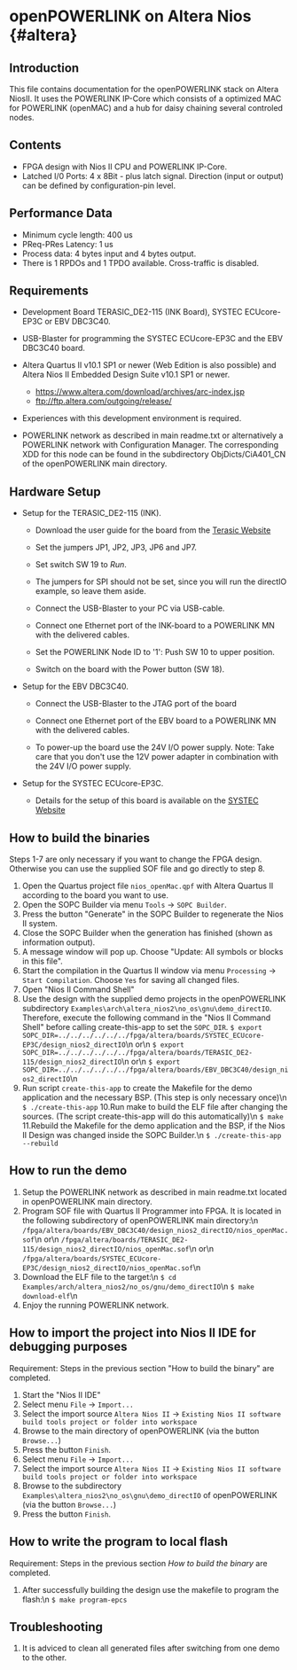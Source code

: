 openPOWERLINK on Altera Nios {#altera}
============================

## Introduction

This file contains documentation for the openPOWERLINK stack on Altera NiosII.
 It uses the POWERLINK IP-Core which consists of a optimized MAC for POWERLINK
(openMAC) and a hub for daisy chaining several controled nodes.

## Contents

- FPGA design with Nios II CPU and POWERLINK IP-Core.
- Latched I/0 Ports: 4 x 8Bit - plus latch signal.
  Direction (input or output) can be defined by configuration-pin level.

## Performance Data

- Minimum cycle length: 400 us
- PReq-PRes Latency: 1 us
- Process data: 4 bytes input and 4 bytes output.
- There is 1 RPDOs and 1 TPDO available. Cross-traffic is disabled.

## Requirements

- Development Board TERASIC_DE2-115 (INK Board), SYSTEC ECUcore-EP3C or
  EBV DBC3C40.

- USB-Blaster for programming the SYSTEC ECUcore-EP3C and the EBV DBC3C40 board.

- Altera Quartus II v10.1 SP1 or newer (Web Edition is also possible)
  and Altera Nios II Embedded Design Suite v10.1 SP1 or newer.
  * <https://www.altera.com/download/archives/arc-index.jsp>
  * <ftp://ftp.altera.com/outgoing/release/>

- Experiences with this development environment is required.

- POWERLINK network as described in main readme.txt
  or alternatively a POWERLINK network with Configuration Manager.
  The corresponding XDD for this node can be found in the subdirectory
  ObjDicts/CiA401_CN of the openPOWERLINK main directory.

## Hardware Setup

- Setup for the TERASIC_DE2-115 (INK).
  * Download the user guide for the board from the
    [Terasic Website](http://www.terasic.com.tw/cgi-bin/page/archive.pl?Language=English&CategoryNo=139&No=502&PartNo=4)
  
  * Set the jumpers JP1, JP2, JP3, JP6 and JP7.
  
  * Set switch SW 19 to *Run*.
  
  * The jumpers for SPI should not be set, since you will run the directIO
    example, so leave them aside.
  
  * Connect the USB-Blaster to your PC via USB-cable.
  
  * Connect one Ethernet port of the INK-board to a POWERLINK MN
    with the delivered cables.
    
  * Set the POWERLINK Node ID to '1': Push SW 10 to upper position.
  
  * Switch on the board with the Power button (SW 18).
    
- Setup for the EBV DBC3C40.
  * Connect the USB-Blaster to the JTAG port of the board
  
  * Connect one Ethernet port of the EBV board to a POWERLINK MN
    with the delivered cables.
    
  * To power-up the board use the 24V I/O power supply.
    Note: Take care that you don't use the 12V power adapter in combination
          with the 24V I/O power supply.

- Setup for the SYSTEC ECUcore-EP3C.
  * Details for the setup of this board is available on the
    [SYSTEC Website](http://www.systec-electronic.com/uploads/be/36/be36d3caf3ff425f0e6bdadfc6c01aaa/L-1266d_02_DevelopmentBoard-ECUcore-EP3C.pdf)

## How to build the binaries

Steps 1-7 are only necessary if you want to change the FPGA design.
Otherwise you can use the supplied SOF file and go directly to step 8.
1. Open the Quartus project file `nios_openMac.qpf` with Altera Quartus II
   according to the board you want to use.
2. Open the SOPC Builder via menu `Tools` -> `SOPC Builder`.
3. Press the button "Generate" in the SOPC Builder to regenerate the Nios II
   system.
4. Close the SOPC Builder when the generation has finished (shown as information
   output).
5. A message window will pop up. Choose "Update: All symbols or blocks in this
   file".
6. Start the compilation in the Quartus II window via menu
   `Processing` -> `Start Compilation`.
   Choose `Yes` for saving all changed files.
7. Open "Nios II Command Shell"
8. Use the design with the supplied demo projects in the openPOWERLINK
   subdirectory `Examples\arch\altera_nios2\no_os\gnu\demo_directIO`.
   Therefore, execute the following command in the "Nios II Command Shell"
   before calling create-this-app to set the `SOPC_DIR`.
   `$ export SOPC_DIR=../../../../../../fpga/altera/boards/SYSTEC_ECUcore-EP3C/design_nios2_directIO`\n
   or\n
   `$ export SOPC_DIR=../../../../../../fpga/altera/boards/TERASIC_DE2-115/design_nios2_directIO`\n
   or\n
   `$ export SOPC_DIR=../../../../../../fpga/altera/boards/EBV_DBC3C40/design_nios2_directIO`\n
9. Run script `create-this-app` to create the Makefile for the demo application
   and the necessary BSP. (This step is only necessary once)\n
   `$ ./create-this-app`
10.Run make to build the ELF file after changing the sources.
   (The script create-this-app will do this automatically)\n
   `$ make`
11.Rebuild the Makefile for the demo application and the
   BSP, if the Nios II Design was changed inside the SOPC Builder.\n
   `$ ./create-this-app --rebuild`

## How to run the demo

1. Setup the POWERLINK network as described in main readme.txt located in
   openPOWERLINK main directory.
2. Program SOF file with Quartus II Programmer into FPGA.
   It is located in the following subdirectory of openPOWERLINK
   main directory:\n
   `/fpga/altera/boards/EBV_DBC3C40/design_nios2_directIO/nios_openMac.sof`\n
   or\n
   `/fpga/altera/boards/TERASIC_DE2-115/design_nios2_directIO/nios_openMac.sof`\n
   or\n
   `/fpga/altera/boards/SYSTEC_ECUcore-EP3C/design_nios2_directIO/nios_openMac.sof`\n
3. Download the ELF file to the target:\n
   `$ cd Examples/arch/altera_nios2/no_os/gnu/demo_directIO`\n
   `$ make download-elf`\n
4. Enjoy the running POWERLINK network.


## How to import the project into Nios II IDE for debugging purposes

Requirement: Steps in the previous section "How to build the binary" are
completed.
1. Start the "Nios II IDE"
2. Select menu `File` -> `Import...`
3. Select the import source `Altera Nios II` ->
   `Existing Nios II software build tools project or folder into workspace`
4. Browse to the main directory of openPOWERLINK
   (via the button `Browse...`)
5. Press the button `Finish`.
6. Select menu `File` -> `Import...`
7. Select the import source `Altera Nios II` ->
   `Existing Nios II software build tools project or folder into workspace`
8. Browse to the subdirectory
   `Examples\altera_nios2\no_os\gnu\demo_directIO`
   of openPOWERLINK (via the button `Browse...`)
9. Press the button `Finish`.

## How to write the program to local flash

Requirement: Steps in the previous section _How to build the binary_ are
completed.

1. After successfully building the design use the makefile to program the
   flash:\n
   `$ make program-epcs`

## Troubleshooting

1. It is adviced to clean all generated files after switching from one demo to
   the other.
